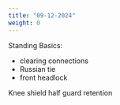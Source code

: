 ```yaml
---
title: "09-12-2024"
weight: 0
---
```


Standing Basics:
* clearing connections
* Russian tie
* front headlock

Knee shield half guard retention